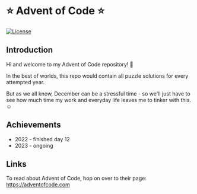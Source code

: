 # ⭐ Advent of Code ⭐
[![License](https://img.shields.io/badge/license-MIT-informational)](LICENSE.MIT)

## Introduction

Hi and welcome to my Advent of Code repository! 🎄

In the best of worlds, this repo would contain all puzzle solutions for every attempted year. 

But as we all know, December can be a stressful time - so we'll just have to see how much time my work and everyday life leaves me to tinker with this. ☺️

## Achievements
* 2022 - finished day 12
* 2023 - ongoing

## Links
To read about Advent of Code, hop on over to their page: https://adventofcode.com
